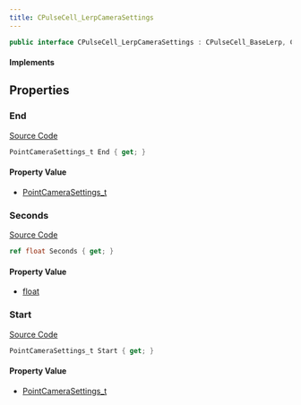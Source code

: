```yaml
---
title: CPulseCell_LerpCameraSettings
---
```


```csharp
public interface CPulseCell_LerpCameraSettings : CPulseCell_BaseLerp, CPulseCell_BaseYieldingInflow, CPulseCell_BaseFlow, CPulseCell_Base, ISchemaClass<CPulseCell_Base>, ISchemaClass<CPulseCell_BaseFlow>, ISchemaClass<CPulseCell_BaseYieldingInflow>, ISchemaClass<CPulseCell_BaseLerp>, ISchemaClass<CPulseCell_LerpCameraSettings>, ISchemaField, ISchemaClass, INativeHandle
```

#### Implements

## Properties

### End

[Source Code](https://github.com/swiftly-solution/swiftlys2/blob/beta/managed/src/SwiftlyS2.Generated/Schemas/Interfaces/CPulseCell_LerpCameraSettings.cs#L20)

```csharp
PointCameraSettings_t End { get; }
```

#### Property Value

- [PointCameraSettings_t](/docs/api/shared/schemadefinitions/pointcamerasettings_t)

### Seconds

[Source Code](https://github.com/swiftly-solution/swiftlys2/blob/beta/managed/src/SwiftlyS2.Generated/Schemas/Interfaces/CPulseCell_LerpCameraSettings.cs#L16)

```csharp
ref float Seconds { get; }
```

#### Property Value

- [float](https://learn.microsoft.com/dotnet/api/system.single)

### Start

[Source Code](https://github.com/swiftly-solution/swiftlys2/blob/beta/managed/src/SwiftlyS2.Generated/Schemas/Interfaces/CPulseCell_LerpCameraSettings.cs#L18)

```csharp
PointCameraSettings_t Start { get; }
```

#### Property Value

- [PointCameraSettings_t](/docs/api/shared/schemadefinitions/pointcamerasettings_t)

